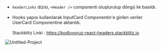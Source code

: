 - `headerLinks` dizisi, `<Header />` componenti oluşturulup döngü ile basıldı. <br> <br>
- Hooks yapısı kullanılarak InputCard Componentin'e girilen veriler UserCard Componentine aktarıldı. <br> <br>
Stackblitz Linki : https://kodluyoruz-react-headers.stackblitz.io

![Untitled-Project](https://user-images.githubusercontent.com/76037316/107401836-51279a80-6b14-11eb-9ece-4daa75621555.gif)

